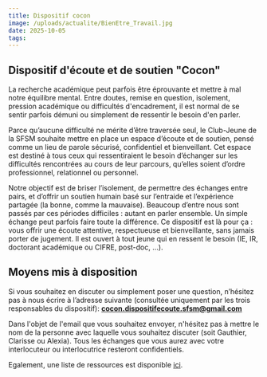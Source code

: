 ```yaml
---
title: Dispositif cocon
image: /uploads/actualite/BienEtre_Travail.jpg
date: 2025-10-05
tags: 
--- 
```


## Dispositif d'écoute et de soutien "Cocon"
La recherche académique peut parfois être éprouvante et mettre à mal notre équilibre mental. Entre doutes, remise en question, isolement, pression académique ou difficultés d'encadrement, il est normal de se sentir parfois démuni ou simplement de ressentir le besoin d'en parler.

Parce qu’aucune difficulté ne mérite d’être traversée seul, le Club-Jeune de la SFSM souhaite mettre en place un espace d’écoute et de soutien, pensé comme un lieu de parole sécurisé, confidentiel et bienveillant. Cet espace est destiné à tous ceux qui ressentiraient le besoin d’échanger sur les difficultés rencontrées au cours de leur parcours, qu’elles soient d’ordre professionnel, relationnel ou personnel.

Notre objectif est de briser l’isolement, de permettre des échanges entre pairs, et d’offrir un soutien humain basé sur l’entraide et l’expérience partagée (la bonne, comme la mauvaise). Beaucoup d’entre nous sont passés par ces périodes difficiles : autant en parler ensemble. Un simple échange peut parfois faire toute la différence. Ce dispositif est là pour ça : vous offrir une écoute attentive, respectueuse et bienveillante, sans jamais porter de jugement. Il est ouvert à tout jeune qui en ressent le besoin (IE, IR, doctorant académique ou CIFRE, post-doc, …).

## Moyens mis à disposition

Si vous souhaitez en discuter ou simplement poser une question, n’hésitez pas à nous écrire à l’adresse suivante (consultée uniquement par les trois responsables du dispositif): **cocon.dispositifecoute.sfsm@gmail.com**

Dans l'objet de l'email que vous souhaitez envoyer, n'hésitez pas à mettre le nom de la personne avec laquelle vous souhaitez discuter (soit Gauthier, Clarisse ou Alexia). Tous les échanges que vous aurez avec votre interlocuteur ou interlocutrice resteront confidentiels. 

Egalement, une liste de ressources est disponible [ici](/pdf/Liste_ressources_CJSM.pdf).
